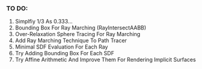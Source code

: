 ### TO DO:
1. Simplfiy 1/3 As 0.333...
2. Bounding Box For Ray Marching (RayIntersectAABB)
3. Over-Relaxation Sphere Tracing For Ray Marching
4. Add Ray Marching Technique To Path Tracer
5. Minimal SDF Evaluation For Each Ray
6. Try Adding Bounding Box For Each SDF
7. Try Affine Arithmetic And Improve Them For Rendering Implicit Surfaces